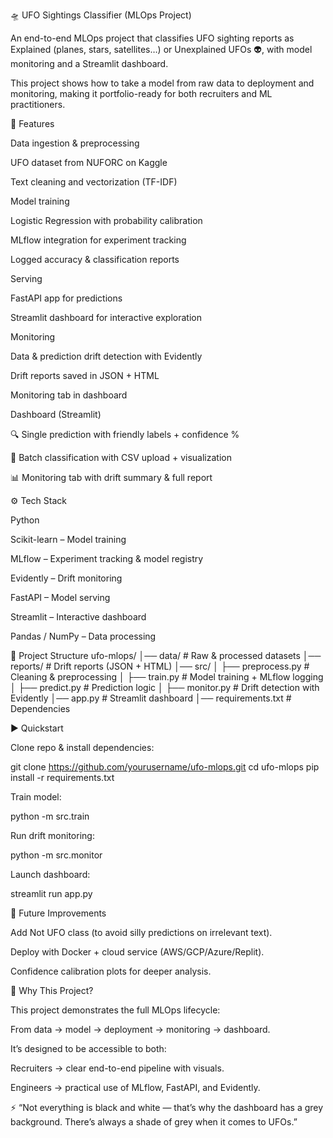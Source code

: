 🛸 UFO Sightings Classifier (MLOps Project)

An end-to-end MLOps project that classifies UFO sighting reports as Explained (planes, stars, satellites…) or Unexplained UFOs 👽, with model monitoring and a Streamlit dashboard.

This project shows how to take a model from raw data to deployment and monitoring, making it portfolio-ready for both recruiters and ML practitioners.

🚀 Features

Data ingestion & preprocessing

UFO dataset from NUFORC on Kaggle

Text cleaning and vectorization (TF-IDF)

Model training

Logistic Regression with probability calibration

MLflow integration for experiment tracking

Logged accuracy & classification reports

Serving

FastAPI app for predictions

Streamlit dashboard for interactive exploration

Monitoring

Data & prediction drift detection with Evidently

Drift reports saved in JSON + HTML

Monitoring tab in dashboard

Dashboard (Streamlit)

🔍 Single prediction with friendly labels + confidence %

📂 Batch classification with CSV upload + visualization

📊 Monitoring tab with drift summary & full report

⚙️ Tech Stack

Python

Scikit-learn – Model training

MLflow – Experiment tracking & model registry

Evidently – Drift monitoring

FastAPI – Model serving

Streamlit – Interactive dashboard

Pandas / NumPy – Data processing

📂 Project Structure
ufo-mlops/
│── data/                # Raw & processed datasets
│── reports/             # Drift reports (JSON + HTML)
│── src/
│   ├── preprocess.py    # Cleaning & preprocessing
│   ├── train.py         # Model training + MLflow logging
│   ├── predict.py       # Prediction logic
│   ├── monitor.py       # Drift detection with Evidently
│── app.py               # Streamlit dashboard
│── requirements.txt     # Dependencies

▶️ Quickstart

Clone repo & install dependencies:

git clone https://github.com/yourusername/ufo-mlops.git
cd ufo-mlops
pip install -r requirements.txt


Train model:

python -m src.train


Run drift monitoring:

python -m src.monitor


Launch dashboard:

streamlit run app.py

🎯 Future Improvements

Add Not UFO class (to avoid silly predictions on irrelevant text).

Deploy with Docker + cloud service (AWS/GCP/Azure/Replit).

Confidence calibration plots for deeper analysis.

🙌 Why This Project?

This project demonstrates the full MLOps lifecycle:

From data → model → deployment → monitoring → dashboard.

It’s designed to be accessible to both:

Recruiters → clear end-to-end pipeline with visuals.

Engineers → practical use of MLflow, FastAPI, and Evidently.

⚡️ “Not everything is black and white — that’s why the dashboard has a grey background. There’s always a shade of grey when it comes to UFOs.”